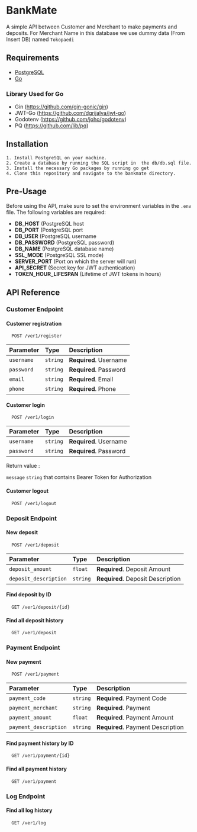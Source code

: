 
# BankMate

A simple API between Customer and Merchant to make payments and deposits. For Merchant Name in this database we use dummy data (From Insert DB) named `Tokopaedi`

## Requirements

 - [PostgreSQL](https://www.postgresql.org/download/)
 - [Go](https://go.dev/doc/install)

### Library Used for Go
 - Gin (https://github.com/gin-gonic/gin)
 - JWT-Go (https://github.com/dgrijalva/jwt-go)
 - Godotenv (https://github.com/joho/godotenv)
 - PQ (https://github.com/lib/pq)
## Installation
    1. Install PostgreSQL on your machine.
    2. Create a database by running the SQL script in  the db/db.sql file.
    3. Install the necessary Go packages by running go get
    4. Clone this repository and navigate to the bankmate directory.
## Pre-Usage

Before using the API, make sure to set the environment variables in the `.env` file. The following variables are required:

 - **DB_HOST** (PostgreSQL host
 - **DB_PORT** (PostgreSQL port
 - **DB_USER** (PostgreSQL username
 - **DB_PASSWORD** (PostgreSQL password)
 - **DB_NAME** (PostgreSQL database name)
 - **SSL_MODE** (PostgreSQL SSL mode)
 - **SERVER_PORT** (Port on which the server will run)
 - **API_SECRET** (Secret key for JWT authentication)
 - **TOKEN_HOUR_LIFESPAN** (Lifetime of JWT tokens in hours)
## API Reference

### Customer Endpoint

#### Customer registration

```http
  POST /ver1/register
```

| Parameter | Type     | Description                |
| :-------- | :------- | :------------------------- |
| `username` | `string` | **Required**. Username |
| `password` | `string` | **Required**. Password |
| `email` | `string` | **Required**. Email |
| `phone` | `string` | **Required**. Phone |

#### Customer login

```http
  POST /ver1/login
```

| Parameter | Type     | Description                |
| :-------- | :------- | :------------------------- |
| `username` | `string` | **Required**. Username |
| `password` | `string` | **Required**. Password |

Return value :

`message` `string` that contains Bearer Token for Authorization

#### Customer logout

```http
  POST /ver1/logout
```

### Deposit Endpoint

#### New deposit

```http
  POST /ver1/deposit
```

| Parameter | Type     | Description                |
| :-------- | :------- | :------------------------- |
| `deposit_amount` | `float` | **Required**. Deposit Amount |
| `deposit_description` | `string` | **Required**. Deposit Description |

#### Find deposit by ID

```http
  GET /ver1/deposit/{id}
```

#### Find all deposit history

```http
  GET /ver1/deposit
```

### Payment Endpoint

#### New payment

```http
  POST /ver1/payment
```

| Parameter | Type     | Description                |
| :-------- | :------- | :------------------------- |
| `payment_code` | `string` | **Required**. Payment Code |
| `payment_merchant` | `string` | **Required**. Payment |
| `payment_amount` | `float` | **Required**. Payment Amount |
| `payment_description` | `string` | **Required**. Payment Description |

#### Find payment history by ID

```http
  GET /ver1/payment/{id}
```

#### Find all payment history

```http
  GET /ver1/payment
```

### Log Endpoint

#### Find all log history

```http
  GET /ver1/log
```
